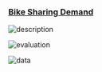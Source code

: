 ### [Bike Sharing Demand](https://www.kaggle.com/c/bike-sharing-demand/leaderboard)


![description](./image/bike_sharing#1.jpeg)


![evaluation](./image/bisk_sharing#2.jpeg)


![data](./image/bike_sharing#3.jpeg)
